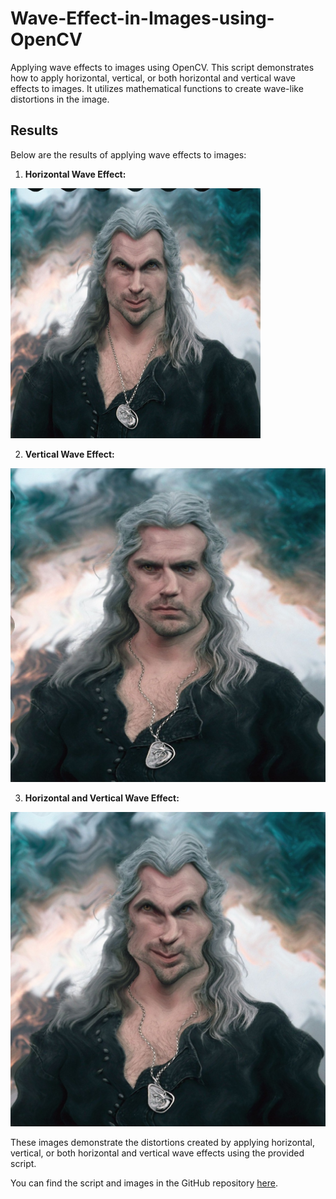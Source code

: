 # Wave-Effect-in-Images-using-OpenCV
Applying wave effects to images using OpenCV. This script demonstrates how to apply horizontal, vertical, or both horizontal and vertical wave effects to images. It utilizes mathematical functions to create wave-like distortions in the image.

## Results

Below are the results of applying wave effects to images:

1. **Horizontal Wave Effect:**

<img src="Horizontal_wave.jpg" alt="Horizontal Wave Effect" width="400" height ="400">

2. **Vertical Wave Effect:**

![Vertical Wave Effect](Vertical_wave.jpg)

3. **Horizontal and Vertical Wave Effect:**

![Horizontal and Vertical Wave Effect](Wave_effect.jpg)

These images demonstrate the distortions created by applying horizontal, vertical, or both horizontal and vertical wave effects using the provided script.

You can find the script and images in the GitHub repository [here](link_to_repository).
